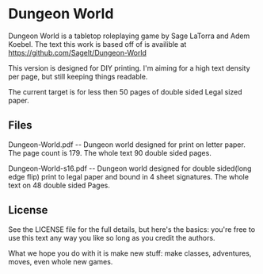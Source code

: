 
# Dungeon World

Dungeon World is a tabletop roleplaying game by Sage LaTorra and Adem Koebel. The text this work is based off of is availible at https://github.com/SageIt/Dungeon-World

This version is designed for DIY printing.  I'm aiming for a high text density per page, but still keeping things readable. 

The current target is for less then 50 pages of double sided Legal sized paper.  

## Files

Dungeon-World.pdf -- Dungeon world designed for print on letter paper.  The page count is 179.  The whole text 90 double sided pages.

Dungeon-World-s16.pdf -- Dungeon world designed for double sided(long edge flip) print to legal paper and bound in 4 sheet signatures.  The whole text on 48 double sided Pages.

## License
See the LICENSE file for the full details, but here's the basics: you're free to use this text any way you like so long as you credit the authors.

What we hope you do with it is make new stuff: make classes, adventures, moves, even whole new games.

